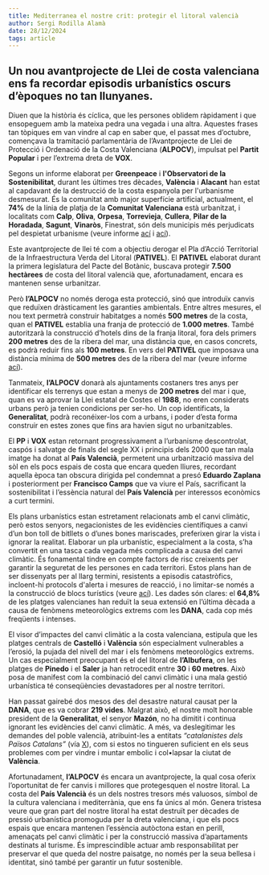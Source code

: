```yaml
---
title: Mediterranea el nostre crit: protegir el litoral valencià
author: Sergi Rodilla Alamà
date: 28/12/2024
tags: article
---
```


## Un nou avantprojecte de Llei de costa valenciana ens fa recordar episodis urbanístics oscurs d’èpoques no tan llunyanes.

Diuen que la història és cíclica, que les persones oblidem ràpidament i que ensopeguem amb la mateixa pedra una vegada i una altra. Aquestes frases tan tòpiques em van vindre al cap en saber que, el passat mes d’octubre, començava la tramitació parlamentària de l’Avantprojecte de Llei de Protecció i Ordenació de la Costa Valenciana (**ALPOCV**), impulsat pel **Partit Popular** i per l’extrema dreta de **VOX**.

Segons un informe elaborat per **Greenpeace** i **l'Observatori de la Sostenibilitat**, durant les últimes tres dècades, **València** i **Alacant** han estat al capdavant de la destrucció de la costa espanyola per l'urbanisme desmesurat. És la comunitat amb major superfície artificial, actualment, el **74%** de la línia de platja de la **Comunitat Valenciana** està urbanitzat, i localitats com **Calp**, **Oliva**, **Orpesa**, **Torrevieja**, **Cullera**, **Pilar de la Horadada**, **Sagunt**, **Vinaròs**, Finestrat, són dels municipis més perjudicats pel despietat urbanisme (veure informe [ací](https://es.greenpeace.org/es/wp-content/uploads/sites/3/2024/07/CTC-2024-COMUNITAT-VALENCIANA.pdf) i [ací](https://archivo-es.greenpeace.org/espana/Global/espana/report/costas/DTC%202013.pdf)). 

Este avantprojecte de llei té com a objectiu derogar el Pla d’Acció Territorial de la Infraestructura Verda del Litoral (**PATIVEL**). El **PATIVEL** elaborat durant la primera legislatura del Pacte del Botànic, buscava protegir **7.500 hectàrees** de costa del litoral valencià que, afortunadament, encara es mantenen sense urbanitzar.

Però **l’ALPOCV** no només deroga esta protecció, sinó que introduïx canvis que reduïxen dràsticament les garanties ambientals. Entre altres mesures, el nou text permetrà construir habitatges a només **500 metres** de la costa, quan el **PATIVEL** establia una franja de protecció de **1.000 metres**. També autoritzarà la construcció d’hotels dins de la franja litoral, fora dels primers **200 metres** des de la ribera del mar, una distància que, en casos concrets, es podrà reduir fins als **100 metres**. En vers del **PATIVEL** que imposava una distància mínima de **500 metres** des de la ribera del mar (veure informe [ací](https://www.cuatrecasas.com/resources/costa-valenciana-text-67069d84ef7fc468053622.pdf?v1.82.0.20241025)).
 
Tanmateix, **l’ALPOCV** donarà als ajuntaments costaners tres anys per identificar els terrenys que estan a menys de **200 metres** del mar i que, quan es va aprovar la Llei estatal de Costes el **1988**, no eren considerats urbans però ja tenien condicions per ser-ho. Un cop identificats, la **Generalitat**, podrà reconéixer-los com a urbans, i poder d’esta forma construir en estes zones que fins ara havien sigut no urbanitzables.

El **PP** i **VOX** estan retornant progressivament a l’urbanisme descontrolat, caspós i salvatge de finals del segle XX i principis dels 2000 que tan mala imatge ha donat al **País Valencià**, permetent una urbanització massiva del sòl en els pocs espais de costa que encara queden lliures, recordant aquella època tan obscura dirigida pel condemnat a presó **Eduardo Zaplana** i posteriorment per **Francisco Camps** que va viure el País, sacrificant la sostenibilitat i l’essència natural del **País Valencià** per interessos econòmics a curt termini.

Els plans urbanístics estan estretament relacionats amb el canvi climàtic, però estos senyors, negacionistes de les evidències científiques a canvi d’un bon toll de bitllets o d’unes bones mariscades, preferixen girar la vista i ignorar la realitat. Elaborar un pla urbanístic, especialment a la costa, s’ha convertit en una tasca cada vegada més complicada a causa del canvi climàtic. És fonamental tindre en compte factors de risc creixents per garantir la seguretat de les persones en cada territori. Estos plans han de ser dissenyats per al llarg termini, resistents a episodis catastròfics, incloent-hi protocols d'alerta i mesures de reacció, i no limitar-se només a la construcció de blocs turístics (veure [ací](https://www.iidl.uji.es/manifiesto-interprofesional-sobre-las-inundaciones-acaecidas-el-pasado-29-de-octubre-de-2024-en-espana/)). Les dades són clares: el **64,8%** de les platges valencianes han reduït la seua extensió en l’última dècada a causa de fenòmens meteorològics extrems com les **DANA**, cada cop més freqüents i intenses.

El visor d’impactes del canvi climàtic a la costa valenciana, estipula que les platges centrals de **Castelló** i **València** són especialment vulnerables a l’erosió, la pujada del nivell del mar i els fenòmens meteorològics extrems. Un cas especialment preocupant és el del litoral de **l’Albufera**, on les platges de **Pinedo** i el **Saler** ja han retrocedit entre **30** i **60 metres**. Això posa de manifest com la combinació del canvi climàtic i una mala gestió urbanística té conseqüències devastadores per al nostre territori.

Han passat gairebé dos mesos des del desastre natural causat per la **DANA**, que es va cobrar **219 vides**. Malgrat això, el nostre molt honorable president de la **Generalitat**, el senyor **Mazón**, no ha dimitit i continua ignorant les evidències del canvi climàtic. A més, va deslegitimar les demandes del poble valencià, atribuint-les a entitats _“catalanistes dels Països Catalans”_ (vía [X](https://x.com/ppcv/status/1855298462633373921)), com si estos no tingueren suficient en els seus problemes com per vindre i muntar embolic i col•lapsar la ciutat de **València**.

Afortunadament, **l’ALPOCV** és encara un avantprojecte, la qual cosa oferix l’oportunitat de fer canvis i millores que protegesquen el nostre litoral. La costa del **País Valencià** és un dels nostres tresors més valuosos, símbol de la cultura valenciana i mediterrània, que ens fa únics al món. Genera tristesa veure que gran part del nostre litoral ha estat destruït per dècades de pressió urbanística promoguda per la dreta valenciana, i que els pocs espais que encara mantenen l’essència autòctona estan en perill, amenaçats pel canvi climàtic i per la construcció massiva d’apartaments destinats al turisme. És imprescindible actuar amb responsabilitat per preservar el que queda del nostre paisatge, no només per la seua bellesa i identitat, sinó també per garantir un futur sostenible.
